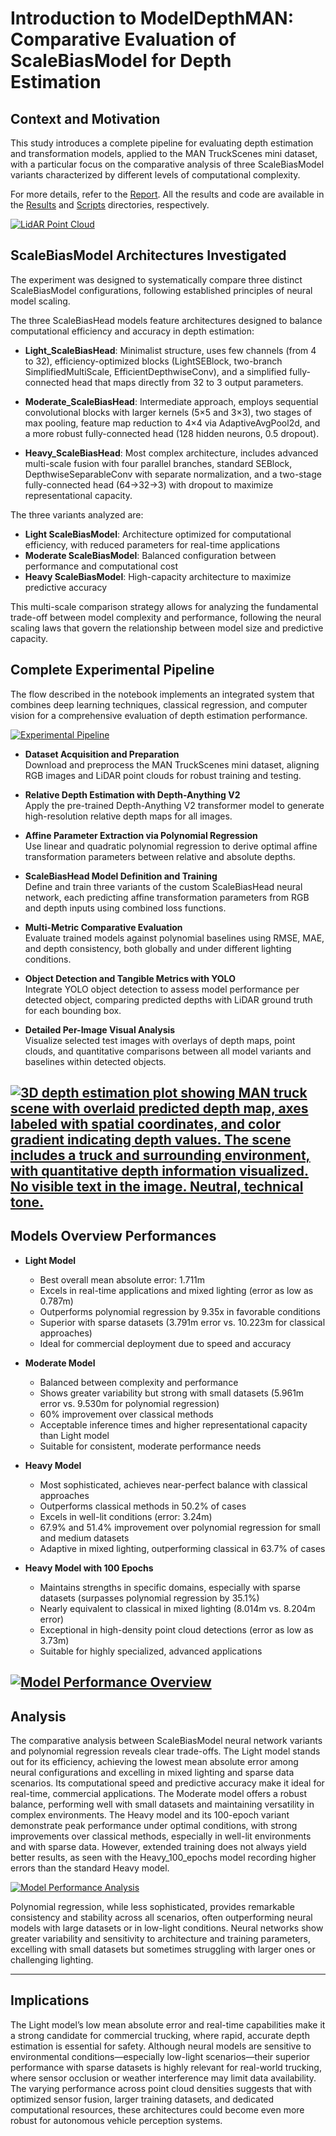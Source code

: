 # Introduction to ModelDepthMAN: Comparative Evaluation of ScaleBiasModel for Depth Estimation

## Context and Motivation
This study introduces a complete pipeline for evaluating depth estimation and transformation models, applied to the MAN TruckScenes mini dataset, with a particular focus on the comparative analysis of three ScaleBiasModel variants characterized by different levels of computational complexity.

For more details, refer to the [Report](Report_modelDepth_martone_s324807.pdf).
All the results and code are available in the [Results](Results) and [Scripts](Scripts) directories, respectively.

[![LidAR Point Cloud](/assets/lidar_trucks.png)](assets/lidar_trucks.png)

## ScaleBiasModel Architectures Investigated
The experiment was designed to systematically compare three distinct ScaleBiasModel configurations, following established principles of neural model scaling. 

The three ScaleBiasHead models feature architectures designed to balance computational efficiency and accuracy in depth estimation:

- **Light_ScaleBiasHead**: Minimalist structure, uses few channels (from 4 to 32), efficiency-optimized blocks (LightSEBlock, two-branch SimplifiedMultiScale, EfficientDepthwiseConv), and a simplified fully-connected head that maps directly from 32 to 3 output parameters.

- **Moderate_ScaleBiasHead**: Intermediate approach, employs sequential convolutional blocks with larger kernels (5×5 and 3×3), two stages of max pooling, feature map reduction to 4×4 via AdaptiveAvgPool2d, and a more robust fully-connected head (128 hidden neurons, 0.5 dropout).

- **Heavy_ScaleBiasHead**: Most complex architecture, includes advanced multi-scale fusion with four parallel branches, standard SEBlock, DepthwiseSeparableConv with separate normalization, and a two-stage fully-connected head (64→32→3) with dropout to maximize representational capacity.

The three variants analyzed are:

- **Light ScaleBiasModel**: Architecture optimized for computational efficiency, with reduced parameters for real-time applications
- **Moderate ScaleBiasModel**: Balanced configuration between performance and computational cost
- **Heavy ScaleBiasModel**: High-capacity architecture to maximize predictive accuracy

This multi-scale comparison strategy allows for analyzing the fundamental trade-off between model complexity and performance, following the neural scaling laws that govern the relationship between model size and predictive capacity.

## Complete Experimental Pipeline
The flow described in the notebook implements an integrated system that combines deep learning techniques, classical regression, and computer vision for a comprehensive evaluation of depth estimation performance.

[![Experimental Pipeline](/assets/flow.png)](assets/experimental_pipeline.png)

- **Dataset Acquisition and Preparation**  
  Download and preprocess the MAN TruckScenes mini dataset, aligning RGB images and LiDAR point clouds for robust training and testing.

- **Relative Depth Estimation with Depth-Anything V2**  
  Apply the pre-trained Depth-Anything V2 transformer model to generate high-resolution relative depth maps for all images.

- **Affine Parameter Extraction via Polynomial Regression**  
  Use linear and quadratic polynomial regression to derive optimal affine transformation parameters between relative and absolute depths.

- **ScaleBiasHead Model Definition and Training**  
  Define and train three variants of the custom ScaleBiasHead neural network, each predicting affine transformation parameters from RGB and depth inputs using combined loss functions.

- **Multi-Metric Comparative Evaluation**  
  Evaluate trained models against polynomial baselines using RMSE, MAE, and depth consistency, both globally and under different lighting conditions.

- **Object Detection and Tangible Metrics with YOLO**  
  Integrate YOLO object detection to assess model performance per detected object, comparing predicted depths with LiDAR ground truth for each bounding box.

- **Detailed Per-Image Visual Analysis**  
  Visualize selected test images with overlays of depth maps, point clouds, and quantitative comparisons between all model variants and baselines within detected objects.

[![3D depth estimation plot showing MAN truck scene with overlaid predicted depth map, axes labeled with spatial coordinates, and color gradient indicating depth values. The scene includes a truck and surrounding environment, with quantitative depth information visualized. No visible text in the image. Neutral, technical tone.](/Results/result_light/PLOT/02/model_3d_plot_depth_02.png)](/Results/result_light/PLOT/02/model_3d_plot_depth_02.png)
---

## Models Overview Performances

- **Light Model**
  - Best overall mean absolute error: 1.711m
  - Excels in real-time applications and mixed lighting (error as low as 0.787m)
  - Outperforms polynomial regression by 9.35x in favorable conditions
  - Superior with sparse datasets (3.791m error vs. 10.223m for classical approaches)
  - Ideal for commercial deployment due to speed and accuracy

- **Moderate Model**
  - Balanced between complexity and performance
  - Shows greater variability but strong with small datasets (5.961m error vs. 9.530m for polynomial regression)
  - 60% improvement over classical methods
  - Acceptable inference times and higher representational capacity than Light model
  - Suitable for consistent, moderate performance needs

- **Heavy Model**
  - Most sophisticated, achieves near-perfect balance with classical approaches
  - Outperforms classical methods in 50.2% of cases
  - Excels in well-lit conditions (error: 3.24m)
  - 67.9% and 51.4% improvement over polynomial regression for small and medium datasets
  - Adaptive in mixed lighting, outperforming classical in 63.7% of cases

- **Heavy Model with 100 Epochs**
  - Maintains strengths in specific domains, especially with sparse datasets (surpasses polynomial regression by 35.1%)
  - Nearly equivalent to classical in mixed lighting (8.014m vs. 8.204m error)
  - Exceptional in high-density point cloud detections (error as low as 3.73m)
  - Suitable for highly specialized, advanced applications

[![Model Performance Overview](/assets/comparisonMeanError.png)](assets/comparisonMeanError.png)
---

## Analysis

The comparative analysis between ScaleBiasModel neural network variants and polynomial regression reveals clear trade-offs. The Light model stands out for its efficiency, achieving the lowest mean absolute error among neural configurations and excelling in mixed lighting and sparse data scenarios. Its computational speed and predictive accuracy make it ideal for real-time, commercial applications. The Moderate model offers a robust balance, performing well with small datasets and maintaining versatility in complex environments. The Heavy model and its 100-epoch variant demonstrate peak performance under optimal conditions, with strong improvements over classical methods, especially in well-lit environments and with sparse data. However, extended training does not always yield better results, as seen with the Heavy_100_epochs model recording higher errors than the standard Heavy model.

[![Model Performance Analysis](/assets/comparisonSummary.png)](assets/comparisonSummary.png)

Polynomial regression, while less sophisticated, provides remarkable consistency and stability across all scenarios, often outperforming neural models with large datasets or in low-light conditions. Neural networks show greater variability and sensitivity to architecture and training parameters, excelling with small datasets but sometimes struggling with larger ones or challenging lighting.

---

## Implications

The Light model’s low mean absolute error and real-time capabilities make it a strong candidate for commercial trucking, where rapid, accurate depth estimation is essential for safety. Although neural models are sensitive to environmental conditions—especially low-light scenarios—their superior performance with sparse datasets is highly relevant for real-world trucking, where sensor occlusion or weather interference may limit data availability. The varying performance across point cloud densities suggests that with optimized sensor fusion, larger training datasets, and dedicated computational resources, these architectures could become even more robust for autonomous vehicle perception systems.